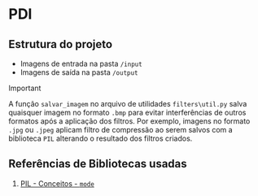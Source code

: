 # PDI

## Estrutura do projeto

- Imagens de entrada na pasta `/input`
- Imagens de saída na pasta `/output`

> [!IMPORTANT]
> A função `salvar_imagem` no arquivo de utilidades `filters\util.py` salva quaisquer imagem no formato `.bmp` para evitar interferências de outros formatos após a aplicação dos filtros. Por exemplo, imagens no formato `.jpg` ou `.jpeg` aplicam filtro de compressão ao serem salvos com a biblioteca `PIL` alterando o resultado dos filtros criados.

## Referências de Bibliotecas usadas

1. [PIL - Conceitos - `mode`](https://pillow.readthedocs.io/en/stable/handbook/concepts.html#modes)
